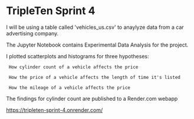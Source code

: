 # TripleTen Sprint 4
I will be using a table called 'vehicles_us.csv' to anaylyze data from a car advertising company.

The Jupyter Notebook contains Experimental Data Analysis for the project.

I plotted scatterplots and histograms for three hypotheses:
     
     How cylinder count of a vehicle affects the price
     
     How the price of a vehicle affects the length of time it's listed
     
     How the mileage of a vehicle affects the price

The findings for cylinder count are published to a Render.com webapp

https://tripleten-sprint-4.onrender.com/
